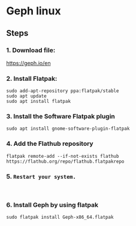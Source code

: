 # Geph linux

## Steps

### 1. Download file:

https://geph.io/en

### 2. Install Flatpak:

```
sudo add-apt-repository ppa:flatpak/stable
sudo apt update
sudo apt install flatpak
```

### 3. Install the Software Flatpak plugin

```
sudo apt install gnome-software-plugin-flatpak
```
### 4. Add the Flathub repository

```
flatpak remote-add --if-not-exists flathub https://flathub.org/repo/flathub.flatpakrepo
```

### 5. `Restart your system.`

<br/>


### 6. Install Geph by using flatpak 

```
sudo flatpak install Geph-x86_64.flatpak
```







